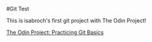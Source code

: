 #Git Test

This is isabroch's first git project with The Odin Project!

[The Odin Project: Practicing Git Basics](https://www.theodinproject.com/courses/web-development-101/lessons/practicing-git-basics?ref=lnav)
